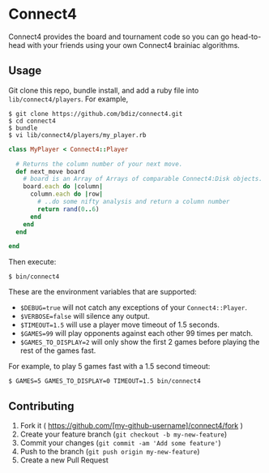 # Connect4

Connect4 provides the board and tournament code so you can go head-to-head
with your friends using your own Connect4 brainiac algorithms.

## Usage

Git clone this repo, bundle install, and add a ruby file into `lib/connect4/players`. For example,

    $ git clone https://github.com/bdiz/connect4.git
    $ cd connect4
    $ bundle
    $ vi lib/connect4/players/my_player.rb

```ruby
class MyPlayer < Connect4::Player

  # Returns the column number of your next move.
  def next_move board
    # board is an Array of Arrays of comparable Connect4:Disk objects.
    board.each do |column|
      column.each do |row|
        # ..do some nifty analysis and return a column number
        return rand(0..6)
      end
    end
  end

end
```

Then execute:

    $ bin/connect4

These are the environment variables that are supported:

  * `$DEBUG=true` will not catch any exceptions of your `Connect4::Player`.
  * `$VERBOSE=false` will silence any output.
  * `$TIMEOUT=1.5` will use a player move timeout of 1.5 seconds.
  * `$GAMES=99` will play opponents against each other 99 times per match.
  * `$GAMES_TO_DISPLAY=2` will only show the first 2 games before playing the rest of the games fast.

For example, to play 5 games fast with a 1.5 second timeout:

    $ GAMES=5 GAMES_TO_DISPLAY=0 TIMEOUT=1.5 bin/connect4

## Contributing

1. Fork it ( https://github.com/[my-github-username]/connect4/fork )
2. Create your feature branch (`git checkout -b my-new-feature`)
3. Commit your changes (`git commit -am 'Add some feature'`)
4. Push to the branch (`git push origin my-new-feature`)
5. Create a new Pull Request
